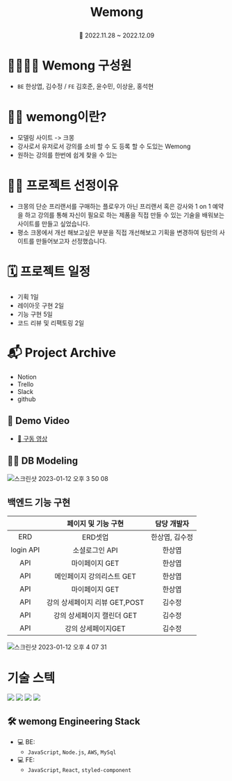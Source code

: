 # <p align="center"> **Wemong**

<P align="center">📆 2022.11.28 ~ 2022.12.09

# 👩‍👩‍👧‍👦 Wemong 구성원 

- `BE` 한상엽, 김수정 / `FE` 김호준, 윤수민, 이상윤, 홍석현

# 💁🏻 wemong이란?

- 모델링 사이트 -> 크몽
- 강사로서 유저로서 강의를 소비 할 수 도 등록 할 수 도있는 Wemong
- 원하는 강의를 한번에 쉽게 찾을 수 있는

# 💁🏻 프로젝트 선정이유

- 크몽의 단순 프리랜서를 구매하는 플로우가 아닌 프리랜서 혹은 강사와 1 on 1 예약을 하고 강의를 통해 자신이 필요로 하는 제품을 직접 만들 수 있는 기술을 배워보는 사이트를 만들고 싶었습니다.
- 평소 크몽에서 개선 해보고싶은 부분을 직접 개선해보고 기획을 변경하여 팀만의 사이트를 만들어보고자 선정했습니다.

# 🗓️ 프로젝트 일정

- 기획 1일
- 레이아웃 구현 2일
- 기능 구현 5일
- 코드 리뷰 및 리팩토링 2일

# 📬 Project Archive

- Notion
- Trello 
- Slack
- github

## 📼 Demo Video

- <a href="https://youtu.be/KIPMKvpErsQ">📎 구동 영상</a>

## 👩‍💻 DB Modeling

![스크린샷 2023-01-12 오후 3 50 08](https://user-images.githubusercontent.com/107941176/212003382-3824b762-a576-4226-89ac-e6b2cfbae4d2.png)


## 백엔드 기능 구현

|                 |                    페이지 및 기능 구현                        | 담당 개발자 |
| :-------------: | :-------------------------------------------------------:| :---------: |
| ERD |  ERD셋업 |   한상엽, 김수정    |
|  login API  |   소셜로그인 API |   한상엽   |
|      API      |   마이페이지 GET |   한상엽   |
|      API      |   메인페이지 강의리스트 GET |   한상엽    |
|      API     |   마이페이지 GET | 한상엽 |
|      API      |   강의 상세페이지 리뷰 GET,POST |   김수정    |
|      API    |   강의 상세페이지 캘린더 GET |   김수정    |
|      API    |   강의 상세페이지GET  |  김수정  |



![스크린샷 2023-01-12 오후 4 07 31](https://user-images.githubusercontent.com/107941176/212002660-cc629522-adb5-4b0d-a209-a94af09ee52d.png)


# 기술 스텍

<img src="https://img.shields.io/badge/-Nodejs-purple">
<img src="https://img.shields.io/badge/-JavaScript-yellow">
<img src="https://img.shields.io/badge/-MtSQL-green">
<img src="https://img.shields.io/badge/-AWS-orange">



## 🛠 wemong Engineering Stack

- 💻 BE:
  - `JavaScript`, `Node.js`, `AWS`, `MySql`
- 💻 FE:
  - `JavaScript`, `React`, `styled-component`
